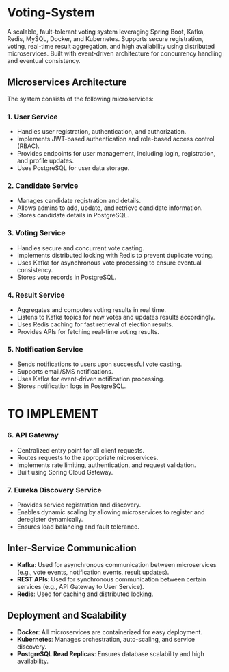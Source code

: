 # Voting-System
A scalable, fault-tolerant voting system leveraging Spring Boot, Kafka, Redis, MySQL, Docker, and Kubernetes. Supports secure registration, voting, real-time result aggregation, and high availability using distributed microservices. Built with event-driven architecture for concurrency handling and eventual consistency.

## Microservices Architecture
The system consists of the following microservices:

### 1. **User Service**
- Handles user registration, authentication, and authorization.
- Implements JWT-based authentication and role-based access control (RBAC).
- Provides endpoints for user management, including login, registration, and profile updates.
- Uses PostgreSQL for user data storage.

### 2. **Candidate Service**
- Manages candidate registration and details.
- Allows admins to add, update, and retrieve candidate information.
- Stores candidate details in PostgreSQL.

### 3. **Voting Service**
- Handles secure and concurrent vote casting.
- Implements distributed locking with Redis to prevent duplicate voting.
- Uses Kafka for asynchronous vote processing to ensure eventual consistency.
- Stores vote records in PostgreSQL.

### 4. **Result Service**
- Aggregates and computes voting results in real time.
- Listens to Kafka topics for new votes and updates results accordingly.
- Uses Redis caching for fast retrieval of election results.
- Provides APIs for fetching real-time voting results.

### 5. **Notification Service**
- Sends notifications to users upon successful vote casting.
- Supports email/SMS notifications.
- Uses Kafka for event-driven notification processing.
- Stores notification logs in PostgreSQL.

# TO IMPLEMENT
### 6. **API Gateway**
- Centralized entry point for all client requests.
- Routes requests to the appropriate microservices.
- Implements rate limiting, authentication, and request validation.
- Built using Spring Cloud Gateway.

### 7. **Eureka Discovery Service**
- Provides service registration and discovery.
- Enables dynamic scaling by allowing microservices to register and deregister dynamically.
- Ensures load balancing and fault tolerance.

## Inter-Service Communication
- **Kafka**: Used for asynchronous communication between microservices (e.g., vote events, notification events, result updates).
- **REST APIs**: Used for synchronous communication between certain services (e.g., API Gateway to User Service).
- **Redis**: Used for caching and distributed locking.

## Deployment and Scalability
- **Docker**: All microservices are containerized for easy deployment.
- **Kubernetes**: Manages orchestration, auto-scaling, and service discovery.
- **PostgreSQL Read Replicas**: Ensures database scalability and high availability.

